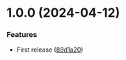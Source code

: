 # 1.0.0 (2024-04-12)


### Features

* First release ([89d1a20](https://github.com/de-it-krachten/ansible-role-vmware/commit/89d1a20398257f6e11ec17d46f618f899e14a0d9))
